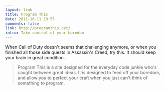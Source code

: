 ```yaml
---
layout: link
title: Program This 
date: 2011-10-11 13:55
comments: false
link: http://programthis.net/ 
intro: Take control of your boredom 
---
```

When Call of Duty doesn't seems that challenging anymore, or when you finished 
all those side quests in Assassin's Creed, try this. It should keep your brain 
in great condition.

> Program This is a site designed for the everyday code junkie who's caught 
> between great ideas. It is designed to feed off your boredom, and allow you 
> to perfect your craft when you just can't think of something to program.
